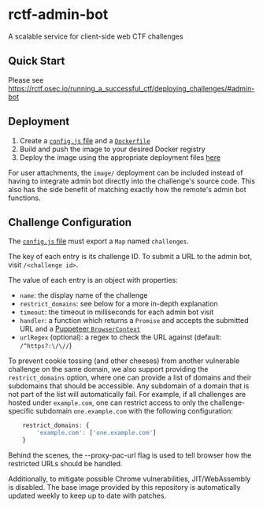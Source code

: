# rctf-admin-bot

A scalable service for client-side web CTF challenges

## Quick Start

Please see https://rctf.osec.io/running_a_successful_ctf/deploying_challenges/#admin-bot

## Deployment

1. Create a [`config.js` file](#challenge-configuration) and a [`Dockerfile`](https://github.com/otter-sec/rctf-admin-bot/blob/master/examples/image/Dockerfile)
2. Build and push the image to your desired Docker registry
3. Deploy the image using the appropriate deployment files [here](https://github.com/otter-sec/rctf-admin-bot/tree/main/examples)

For user attachments, the `image/` deployment can be included instead of having to integrate admin bot directly into the challenge's source code. This
also has the side benefit of matching exactly how the remote's admin bot functions.

## Challenge Configuration

The [`config.js` file](https://github.com/otter-sec/rctf-admin-bot/blob/master/examples/image/config.js) must export a `Map` named `challenges`.

The key of each entry is its challenge ID. To submit a URL to the admin bot, visit `/<challenge id>`.

The value of each entry is an object with properties:

* `name`: the display name of the challenge
* `restrict_domains`: see below for a more in-depth explanation
* `timeout`: the timeout in milliseconds for each admin bot visit
* `handler`: a function which returns a `Promise` and accepts the submitted URL and a [Puppeteer `BrowserContext`](https://pptr.dev/#?show=api-class-browsercontext)
* `urlRegex` (optional): a regex to check the URL against (default: `/^https?:\/\//`)

To prevent cookie tossing (and other cheeses) from another vulnerable challenge on the same domain, we also support providing the
`restrict_domains` option, where one can provide a list of domains and their subdomains that should be accessible. Any subdomain of a domain that is not part of the list will automatically
fail.  For example, if all challenges are hosted under `example.com`, one can restrict access to only the challenge-specific subdomain `one.example.com` with the following configuration:
```js
    restrict_domains: {
        'example.com': ['one.example.com']
    }
```
Behind the scenes, the --proxy-pac-url flag is used to tell browser how the restricted URLs should be handled.

Additionally, to mitigate possible Chrome vulnerabilities, JIT/WebAssembly is disabled. The base image provided by this repository is automatically
updated weekly to keep up to date with patches.
